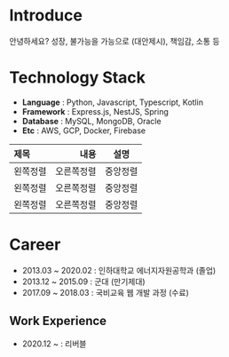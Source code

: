 # Introduce

안녕하세요?
성장, 불가능을 가능으로 (대안제시), 책임감, 소통 등

# Technology Stack

- **Language** : Python, Javascript, Typescript, Kotlin
- **Framework** : Express.js, NestJS, Spring
- **Database** : MySQL, MongoDB, Oracle
- **Etc** : AWS, GCP, Docker, Firebase

|제목|내용|설명|
|:---|---:|:---:|
|왼쪽정렬|오른쪽정렬|중앙정렬|
|왼쪽정렬|오른쪽정렬|중앙정렬|
|왼쪽정렬|오른쪽정렬|중앙정렬|


# Career

- 2013.03 ~ 2020.02 : 인하대학교 에너지자원공학과 (졸업)
- 2013.12 ~ 2015.09 : 군대 (만기제대)
- 2017.09 ~ 2018.03 : 국비교육 웹 개발 과정 (수료)

## Work Experience
- 2020.12 ~ : 리버블
